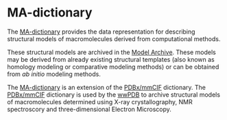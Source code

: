 
# MA-dictionary

The [MA-dictionary](mmcif_ma.dic) provides the data representation for describing 
structural models of macromolecules derived from computational methods. 

These structural models are archived in the [Model Archive](https://www.modelarchive.org).
These models may be derived from already existing structural templates (also known as 
homology modeling or comparative modeling methods) or can be obtained from *ab initio* 
modeling methods. 

The [MA-dictionary](mmcif_ma.dic) is an extension of the [PDBx/mmCIF](http://mmcif.wwpdb.org) 
dictionary. The [PDBx/mmCIF](http://mmcif.wwpdb.org) dictionary is used by the [wwPDB](http://www.wwpdb.org) to
archive structural models of macromolecules determined using X-ray crystallography, NMR spectroscory
and three-dimensional Electron Microscopy.

